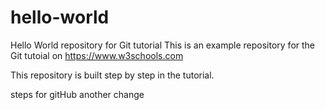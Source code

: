 # hello-world
Hello World repository for Git tutorial
This is an example repository for the Git tutoial on https://www.w3schools.com

This repository is built step by step in the tutorial.


steps for gitHub
another change
